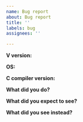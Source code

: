 ```yaml
---
name: Bug report
about: Bug report
title: ''
labels: bug
assignees: ''

---
```


**V version:**

**OS:**

**C compiler version:**

**What did you do?**

**What did you expect to see?**
 
**What did you see instead?**
